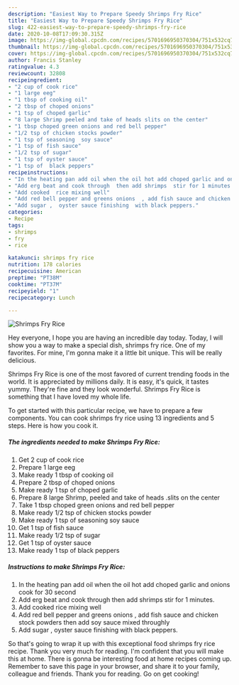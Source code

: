 ```yaml
---
description: "Easiest Way to Prepare Speedy Shrimps Fry Rice"
title: "Easiest Way to Prepare Speedy Shrimps Fry Rice"
slug: 422-easiest-way-to-prepare-speedy-shrimps-fry-rice
date: 2020-10-08T17:09:30.315Z
image: https://img-global.cpcdn.com/recipes/5701696950370304/751x532cq70/shrimps-fry-rice-recipe-main-photo.jpg
thumbnail: https://img-global.cpcdn.com/recipes/5701696950370304/751x532cq70/shrimps-fry-rice-recipe-main-photo.jpg
cover: https://img-global.cpcdn.com/recipes/5701696950370304/751x532cq70/shrimps-fry-rice-recipe-main-photo.jpg
author: Francis Stanley
ratingvalue: 4.3
reviewcount: 32808
recipeingredient:
- "2 cup of cook rice"
- "1 large eeg"
- "1 tbsp of cooking oil"
- "2 tbsp of choped onions"
- "1 tsp of choped garlic"
- "8 large Shrimp peeled and take of heads slits on the center"
- "1 tbsp choped green onions and red bell pepper"
- "1/2 tsp of chicken stocks powder"
- "1 tsp of seasoning  soy sauce"
- "1 tsp of fish sauce"
- "1/2 tsp of sugar"
- "1 tsp of oyster sauce"
- "1 tsp of  black peppers"
recipeinstructions:
- "In the heating pan add oil when the oil hot add choped garlic and onions  cook for 30 second"
- "Add erg beat and cook through  then add shrimps  stir for 1 minutes."
- "Add cooked  rice mixing well"
- "Add red bell pepper and greens onions  , add fish sauce and chicken stock powders  then add soy sauce mixed throughly"
- "Add sugar ,  oyster sauce finishing  with black peppers."
categories:
- Recipe
tags:
- shrimps
- fry
- rice

katakunci: shrimps fry rice 
nutrition: 178 calories
recipecuisine: American
preptime: "PT38M"
cooktime: "PT37M"
recipeyield: "1"
recipecategory: Lunch

---
```



![Shrimps Fry Rice](https://img-global.cpcdn.com/recipes/5701696950370304/751x532cq70/shrimps-fry-rice-recipe-main-photo.jpg)

Hey everyone, I hope you are having an incredible day today. Today, I will show you a way to make a special dish, shrimps fry rice. One of my favorites. For mine, I'm gonna make it a little bit unique. This will be really delicious.

Shrimps Fry Rice is one of the most favored of current trending foods in the world. It is appreciated by millions daily. It is easy, it's quick, it tastes yummy. They're fine and they look wonderful. Shrimps Fry Rice is something that I have loved my whole life.




To get started with this particular recipe, we have to prepare a few components. You can cook shrimps fry rice using 13 ingredients and 5 steps. Here is how you cook it.

<!--inarticleads1-->

##### The ingredients needed to make Shrimps Fry Rice:

1. Get 2 cup of cook rice
1. Prepare 1 large eeg
1. Make ready 1 tbsp of cooking oil
1. Prepare 2 tbsp of choped onions
1. Make ready 1 tsp of choped garlic
1. Prepare 8 large Shrimp, peeled and take of heads .slits on the center
1. Take 1 tbsp choped green onions and red bell pepper
1. Make ready 1/2 tsp of chicken stocks powder
1. Make ready 1 tsp of seasoning  soy sauce
1. Get 1 tsp of fish sauce
1. Make ready 1/2 tsp of sugar
1. Get 1 tsp of oyster sauce
1. Make ready 1 tsp of  black peppers




<!--inarticleads2-->

##### Instructions to make Shrimps Fry Rice:

1. In the heating pan add oil when the oil hot add choped garlic and onions  cook for 30 second
1. Add erg beat and cook through  then add shrimps  stir for 1 minutes.
1. Add cooked  rice mixing well
1. Add red bell pepper and greens onions  , add fish sauce and chicken stock powders  then add soy sauce mixed throughly
1. Add sugar ,  oyster sauce finishing  with black peppers.




So that's going to wrap it up with this exceptional food shrimps fry rice recipe. Thank you very much for reading. I'm confident that you will make this at home. There is gonna be interesting food at home recipes coming up. Remember to save this page in your browser, and share it to your family, colleague and friends. Thank you for reading. Go on get cooking!
